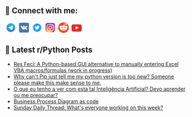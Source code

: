 ## 🔎 Connect with me:
[<img src="https://github.com/bullbesh/bullbesh/blob/main/images/Telegram.png" width="32" height="32" />](https://t.me/bullbesh)
[<img src="https://github.com/bullbesh/bullbesh/blob/main/images/VK.png" width="32" height="32" />](https://vk.com/bullbesh)
[<img src="https://github.com/bullbesh/bullbesh/blob/main/images/Twitter.png" width="32" height="32" />](https://twitter.com/bullbesh1)
[<img src="https://github.com/bullbesh/bullbesh/blob/main/images/Instagram.png" width="32" height="32" />](https://www.instagram.com/bullbesh)
[<img src="https://github.com/bullbesh/bullbesh/blob/main/images/Reddit.png" width="32" height="32" />](https://www.reddit.com/user/bullbesh)
[<img src="https://github.com/bullbesh/bullbesh/blob/main/images/YouTube.png" width="32" height="32" />](https://www.youtube.com/channel/UCtfjRs6uzgq5mfm8S06WTcg)

## 📕 Latest r/Python Posts
<!-- BLOG-POST-LIST:START -->
- [Res Feci: A Python-based GUI alternative to manually entering Excel VBA macros/formulas &lpar;work in progress&rpar;](https://www.reddit.com/r/Python/comments/11c7ifo/res_feci_a_pythonbased_gui_alternative_to/)
- [Why can&#39;t Pip just tell me my python version is too new? Someone please make this make sense to me.](https://www.reddit.com/r/Python/comments/11c69yz/why_cant_pip_just_tell_me_my_python_version_is/)
- [O que eu tenho a ver com esta tal Inteligência Artificial? Devo aprender ou me preocupar?](https://www.reddit.com/r/Python/comments/11c25cj/o_que_eu_tenho_a_ver_com_esta_tal_inteligência/)
- [Business Process Diagram as code](https://www.reddit.com/r/Python/comments/11c13xj/business_process_diagram_as_code/)
- [Sunday Daily Thread: What&#39;s everyone working on this week?](https://www.reddit.com/r/Python/comments/11bzuxb/sunday_daily_thread_whats_everyone_working_on/)
<!-- BLOG-POST-LIST:END -->
